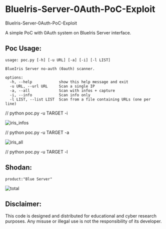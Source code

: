 # BlueIris-Server-0Auth-PoC-Exploit
BlueIris-Server-0Auth-PoC-Exploit

A simple PoC with 0Auth system on BlueIris Server interface.

## Poc Usage:

    usage: poc.py [-h] [-u URL] [-a] [-i] [-l LIST]
    
    BlueIris Server no-auth (0auth) scanner.
    
    options:
      -h, --help            show this help message and exit
      -u URL, --url URL     Scan a single IP
      -a, --all             Scan with infos + capture
      -i, --info            Scan info only
      -l LIST, --list LIST  Scan from a file containing URLs (one per line)

// python poc.py -u TARGET -i

![iris_infos](https://github.com/user-attachments/assets/9dee7318-7446-4337-bb46-bae0a7c0c028)

// python poc.py -u TARGET -a

![iris_all](https://github.com/user-attachments/assets/6a14b9a5-81b6-489c-8d6a-b88206a16ed3)

// python poc.py -u TARGET -l

## Shodan:

    product:"Blue Server"

![total](https://github.com/user-attachments/assets/0155cb35-050e-4db4-b218-0dcab1e8afa8)

## Disclaimer:
This code is designed and distributed for educational and cyber research purposes. Any misuse or illegal use is not the responsibility of its developer.
